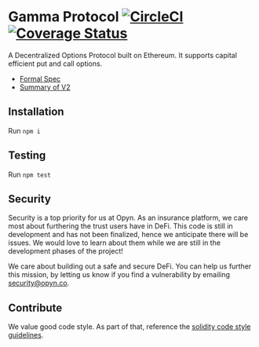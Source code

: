 # Gamma Protocol [![CircleCI](https://circleci.com/gh/opynfinance/GammaProtocol.svg?style=svg)](https://circleci.com/gh/opynfinance/GammaProtocol/tree/master) [![Coverage Status](https://coveralls.io/repos/github/opynfinance/GammaProtocol/badge.svg?branch=master)](https://coveralls.io/github/opynfinance/GammaProtocol?branch=master)
A Decentralized Options Protocol built on Ethereum. It supports capital efficient put and call options. 

- [Formal Spec](https://docs.google.com/document/d/1YpYYbIR4oKXua_6V5pw5X3XbCx05nBjpm_BaEiz7Vsg/edit?userstoinvite=sellamihaythem96@gmail.com&ts=5ef4a75b&actionButton=1#heading=h.l1p9gbp0fgoh)
- [Summary of V2](https://www.dropbox.com/scl/fi/e2d04a06lp97ayuq3p6tk/v2-Margin-Summary.paper?dl=0&rlkey=k6jjfy6dfcyqa8jr18zf99faz) 


## Installation
Run `npm i`

## Testing
Run `npm test` 

## Security
Security is a top priority for us at Opyn. As an insurance platform, we care most about furthering the trust users have in DeFi. This code is still in development and has not been finalized, hence we anticipate there will be issues. We would love to learn about them while we are still in the development phases of the project! 

We care about building out a safe and secure DeFi. You can help us further this mission, by letting us know if you find a vulnerability by emailing security@opyn.co.

## Contribute
We value good code style. As part of that, reference the [solidity code style guidelines](https://solidity.readthedocs.io/en/latest/style-guide.html).
